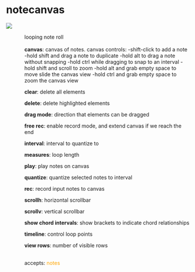 
<a name=notecanvas></a><br>
# <b>notecanvas</b>
<img src="https://www.bespokesynth.com/docs/screenshots/notecanvas.png"><br>
<div style="display:inline-block;margin-left:50px;">
looping note roll<br/><br/>
<b>canvas</b>: canvas of notes. canvas controls:
-shift-click to add a note
-hold shift and drag a note to duplicate
-hold alt to drag a note without snapping
-hold ctrl while dragging to snap to an interval
-hold shift and scroll to zoom
-hold alt and grab empty space to move slide the canvas view
-hold ctrl and grab empty space to zoom the canvas view<br>

<b>clear</b>: delete all elements<br>

<b>delete</b>: delete highlighted elements<br>

<b>drag mode</b>: direction that elements can be dragged<br>

<b>free rec</b>: enable record mode, and extend canvas if we reach the end<br>

<b>interval</b>: interval to quantize to<br>

<b>measures</b>: loop length<br>

<b>play</b>: play notes on canvas<br>

<b>quantize</b>: quantize selected notes to interval<br>

<b>rec</b>: record input notes to canvas<br>

<b>scrollh</b>: horizontal scrollbar<br>

<b>scrollv</b>: vertical scrollbar<br>

<b>show chord intervals</b>: show brackets to indicate chord relationships<br>

<b>timeline</b>: control loop points<br>

<b>view rows</b>: number of visible rows<br>

<br>accepts: <font color=orange>notes</font> <br></div>
